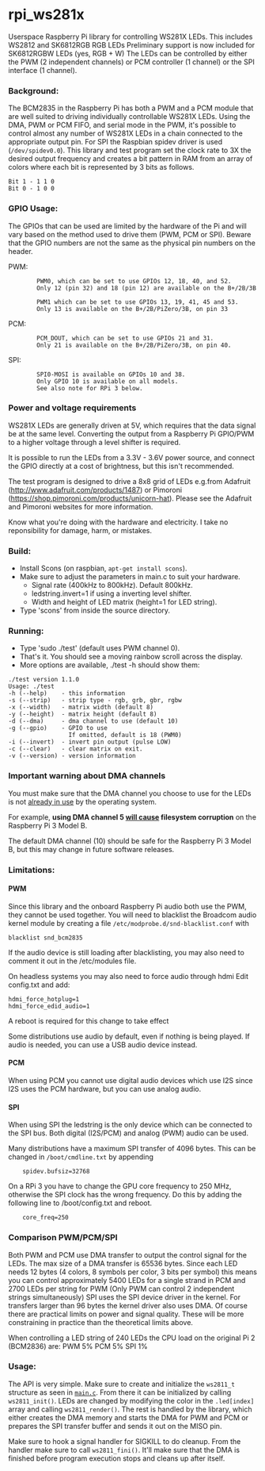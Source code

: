 rpi_ws281x
==========

Userspace Raspberry Pi library for controlling WS281X LEDs.
This includes WS2812 and SK6812RGB RGB LEDs
Preliminary support is now included for SK6812RGBW LEDs (yes, RGB + W)
The LEDs can be controlled by either the PWM (2 independent channels)
or PCM controller (1 channel) or the SPI interface (1 channel).

### Background:

The BCM2835 in the Raspberry Pi has both a PWM and a PCM module that
are well suited to driving individually controllable WS281X LEDs.
Using the DMA, PWM or PCM FIFO, and serial mode in the PWM, it's
possible to control almost any number of WS281X LEDs in a chain connected
to the appropriate output pin.
For SPI the Raspbian spidev driver is used (`/dev/spidev0.0`).
This library and test program set the clock rate to 3X the desired output
frequency and creates a bit pattern in RAM from an array of colors where
each bit is represented by 3 bits as follows.

    Bit 1 - 1 1 0
    Bit 0 - 1 0 0


### GPIO Usage:

The GPIOs that can be used are limited by the hardware of the Pi and will
vary based on the method used to drive them (PWM, PCM or SPI).
Beware that the GPIO numbers are not the same as the physical pin numbers
on the header.

PWM:
```
        PWM0, which can be set to use GPIOs 12, 18, 40, and 52.
        Only 12 (pin 32) and 18 (pin 12) are available on the B+/2B/3B

        PWM1 which can be set to use GPIOs 13, 19, 41, 45 and 53.
        Only 13 is available on the B+/2B/PiZero/3B, on pin 33
```

PCM:
```
        PCM_DOUT, which can be set to use GPIOs 21 and 31.
        Only 21 is available on the B+/2B/PiZero/3B, on pin 40.
```

SPI:
```
        SPI0-MOSI is available on GPIOs 10 and 38.
        Only GPIO 10 is available on all models.
        See also note for RPi 3 below.
```


### Power and voltage requirements

WS281X LEDs are generally driven at 5V, which requires that the data
signal be at the same level.  Converting the output from a Raspberry
Pi GPIO/PWM to a higher voltage through a level shifter is required.

It is possible to run the LEDs from a 3.3V - 3.6V power source, and
connect the GPIO directly at a cost of brightness, but this isn't
recommended.

The test program is designed to drive a 8x8 grid of LEDs e.g.from
Adafruit (http://www.adafruit.com/products/1487) or Pimoroni
(https://shop.pimoroni.com/products/unicorn-hat).
Please see the Adafruit and Pimoroni websites for more information.

Know what you're doing with the hardware and electricity.  I take no
reponsibility for damage, harm, or mistakes.

### Build:

- Install Scons (on raspbian, `apt-get install scons`).
- Make sure to adjust the parameters in main.c to suit your hardware.
  - Signal rate (400kHz to 800kHz).  Default 800kHz.
  - ledstring.invert=1 if using a inverting level shifter.
  - Width and height of LED matrix (height=1 for LED string).
- Type 'scons' from inside the source directory.

### Running:

- Type 'sudo ./test' (default uses PWM channel 0).
- That's it.  You should see a moving rainbow scroll across the
  display.
- More options are available, ./test -h should show them:
```
./test version 1.1.0
Usage: ./test
-h (--help)    - this information
-s (--strip)   - strip type - rgb, grb, gbr, rgbw
-x (--width)   - matrix width (default 8)
-y (--height)  - matrix height (default 8)
-d (--dma)     - dma channel to use (default 10)
-g (--gpio)    - GPIO to use
                 If omitted, default is 18 (PWM0)
-i (--invert)  - invert pin output (pulse LOW)
-c (--clear)   - clear matrix on exit.
-v (--version) - version information
```

### Important warning about DMA channels

You must make sure that the DMA channel you choose to use for the LEDs is not [already in use](https://www.raspberrypi.org/forums/viewtopic.php?p=609380#p609380) by the operating system.

For example, **using DMA channel 5 [will cause](https://github.com/jgarff/rpi_ws281x/issues/224) filesystem corruption** on the Raspberry Pi 3 Model B.

The default DMA channel (10) should be safe for the Raspberry Pi 3 Model B, but this may change in future software releases.

### Limitations:

#### PWM

Since this library and the onboard Raspberry Pi audio
both use the PWM, they cannot be used together.  You will need to
blacklist the Broadcom audio kernel module by creating a file
`/etc/modprobe.d/snd-blacklist.conf` with

    blacklist snd_bcm2835

If the audio device is still loading after blacklisting, you may also
need to comment it out in the /etc/modules file.

On headless systems you may also need to force audio through hdmi
Edit config.txt and add:

    hdmi_force_hotplug=1
    hdmi_force_edid_audio=1

A reboot is required for this change to take effect

Some distributions use audio by default, even if nothing is being played.
If audio is needed, you can use a USB audio device instead.

#### PCM

When using PCM you cannot use digital audio devices which use I2S since I2S
uses the PCM hardware, but you can use analog audio.

#### SPI

When using SPI the ledstring is the only device which can be connected to
the SPI bus. Both digital (I2S/PCM) and analog (PWM) audio can be used.

Many distributions have a maximum SPI transfer of 4096 bytes. This can be
changed in `/boot/cmdline.txt` by appending
```
    spidev.bufsiz=32768
```
On a RPi 3 you have to change the GPU core frequency to 250 MHz, otherwise
the SPI clock has the wrong frequency.
Do this by adding the following line to /boot/config.txt and reboot.
```
    core_freq=250
```

### Comparison PWM/PCM/SPI

Both PWM and PCM use DMA transfer to output the control signal for the LEDs.
The max size of a DMA transfer is 65536 bytes. Since each LED needs 12 bytes
(4 colors, 8 symbols per color, 3 bits per symbol) this means you can
control approximately 5400 LEDs for a single strand in PCM and 2700 LEDs per string
for PWM (Only PWM can control 2 independent strings simultaneously)
SPI uses the SPI device driver in the kernel. For transfers larger than
96 bytes the kernel driver also uses DMA.
Of course there are practical limits on power and signal quality. These will
be more constraining in practice than the theoretical limits above.

When controlling a LED string of 240 LEDs the CPU load on the original Pi 2 (BCM2836) are:
  PWM  5%
  PCM  5%
  SPI  1%

### Usage:

The API is very simple.  Make sure to create and initialize the `ws2811_t`
structure as seen in [`main.c`](main.c).  From there it can be initialized
by calling `ws2811_init()`.  LEDs are changed by modifying the color in
the `.led[index]` array and calling `ws2811_render()`.
The rest is handled by the library, which either creates the DMA memory and
starts the DMA for PWM and PCM or prepares the SPI transfer buffer and sends
it out on the MISO pin.

Make sure to hook a signal handler for SIGKILL to do cleanup.  From the
handler make sure to call `ws2811_fini()`.  It'll make sure that the DMA
is finished before program execution stops and cleans up after itself.
